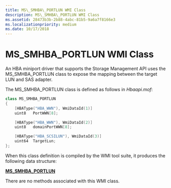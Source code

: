```yaml
---
title: MS\_SMHBA\_PORTLUN WMI Class
description: MS\_SMHBA\_PORTLUN WMI Class
ms.assetid: 28473b3b-2b88-4abc-81b5-9a6a7f8166e3
ms.localizationpriority: medium
ms.date: 10/17/2018
---
```


# MS\_SMHBA\_PORTLUN WMI Class


An HBA miniport driver that supports the Storage Management API uses the MS\_SMHBA\_PORTLUN class to expose the mapping between the target LUN and SAS adapter.

The MS\_SMHBA\_PORTLUN class is defined as follows in *Hbaapi.mof*:

```cpp
class MS_SMHBA_PORTLUN 
{
    [HBAType("HBA_WWN"), WmiDataId(1)]
    uint8   PortWWN[8];

    [HBAType("HBA_WWN"), WmiDataId(2)]
    uint8   domainPortWWN[8];

    [HBAType("HBA_SCSILUN"), WmiDataId(3)]
    uint64  TargetLun;
};
```

When this class definition is compiled by the WMI tool suite, it produces the following data structure:

[**MS\_SMHBA\_PORTLUN**](https://msdn.microsoft.com/library/windows/hardware/ff563169)

There are no methods associated with this WMI class.

 

 





